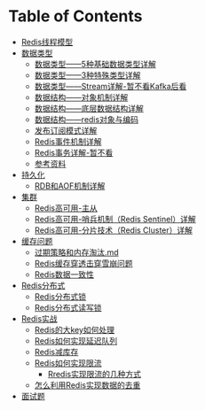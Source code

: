 # Table of Contents

















+ [Redis线程模型](Redis线程模型.md)
+ [数据类型]()
    + [数据类型——5种基础数据类型详解](五种基础数据类型详解.md)
    + [数据类型——3种特殊类型详解](三种特殊类型详解.md)
    + [数据类型——Stream详解-暂不看Kafka后看](Stream详解.md)
    + [数据结构——对象机制详解](对象机制详解.md)
    + [数据结构——底层数据结构详解](Redis底层数据结构详解.md)
    + [数据结构——redis对象与编码](Redis对象与编码.md)
    + [发布订阅模式详解](Redis发布订阅模式详解.md)
    + [Redis事件机制详解](Redis事件机制详解.md)
    + [Redis事务详解-暂不看](Redis事务详解.md)
    + [参考资料](https://mp.weixin.qq.com/s/r9_0xpRsp2ubgyvpiyMfuw)
+ [持久化]()
    + [RDB和AOF机制详解](Redis持久化-RDB和AOF机制详解.md)
+ [集群]()
    + [Redis高可用-主从](Redis高可用-主从.md)
    + [Redis高可用-哨兵机制（Redis Sentinel）详解](Redis高可用-哨兵.md)
    + [Redis高可用-分片技术（Redis Cluster）详解](Redis高可用-分片.md)
+ [缓存问题]()
    + [过期策略和内存淘汰.md](过期策略和内存淘汰.md)
    + [Redis缓存穿透击穿雪崩问题](Redis缓存穿透击穿雪崩问题.md)
    + [Redis数据一致性](Redis数据一致性.md)
+ [Redis分布式]()
    + [Redis分布式锁](Redis分布式锁.md)
    + [Redis分布式读写锁](Redis分布式读写锁.md)
+ [Redis实战]()
  + [Redis的大key如何处理](Redis的大key如何处理.md)
  + [Redis如何实现延迟队列](Redis如何实现延迟队列.md)
  + [Redis减库存](Redis减库存.md)
  + [Redis如何实现限流](Redis如何实现限流.md)
    + [Rredis实现限流的几种方式](Rredis实现限流的几种方式.md)
  + [怎么利用Redis实现数据的去重](怎么利用Redis实现数据的去重.md)
+ [面试题](https://mp.weixin.qq.com/s/3Bm1h_oEi4X4b_RIldUekw)
